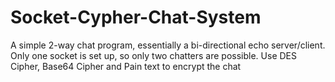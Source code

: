 # Socket-Cypher-Chat-System
A simple 2-way chat program, essentially a bi-directional echo server/client. Only one socket is set up, so only two chatters are possible. Use DES Cipher, Base64 Cipher and Pain text to encrypt the chat
